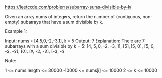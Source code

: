 https://leetcode.com/problems/subarray-sums-divisible-by-k/

Given an array nums of integers, return the number of (contiguous, non-empty) subarrays that have a sum divisible by k.

 

Example 1:

Input: nums = [4,5,0,-2,-3,1], k = 5
Output: 7
Explanation: There are 7 subarrays with a sum divisible by k = 5:
[4, 5, 0, -2, -3, 1], [5], [5, 0], [5, 0, -2, -3], [0], [0, -2, -3], [-2, -3]
 

Note:

1 <= nums.length <= 30000
-10000 <= nums[i] <= 10000
2 <= k <= 10000
